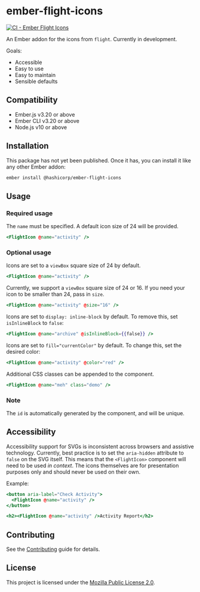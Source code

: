 # ember-flight-icons

[![CI - Ember Flight Icons](https://github.com/hashicorp/flight/actions/workflows/ci-ember-flight-icons.yml/badge.svg)](https://github.com/hashicorp/flight/actions/workflows/ci-ember-flight-icons.yml)

An Ember addon for the icons from `flight`. Currently in development.

Goals:

* Accessible
* Easy to use
* Easy to maintain
* Sensible defaults

## Compatibility

* Ember.js v3.20 or above
* Ember CLI v3.20 or above
* Node.js v10 or above

## Installation

This package has not yet been published. Once it has, you can install it like any other Ember addon:

```bash
ember install @hashicorp/ember-flight-icons
```

## Usage

### Required usage

The `name` must be specified. A default icon size of 24 will be provided.

```hbs
<FlightIcon @name="activity" />
```

### Optional usage

Icons are set to a `viewBox` square size of 24 by default. 

```hbs
<FlightIcon @name="activity" />
```

Currently, we support a `viewBox` square size of 24 or 16. If you need your icon to be smaller than 24, pass in `size`.

```hbs
<FlightIcon @name="activity" @size="16" />
```

Icons are set to `display: inline-block` by default. To remove this, set `isInlineBlock` to `false`:

```hbs
<FlightIcon @name="archive" @isInlineBlock={{false}} />
```

Icons are set to `fill="currentColor"` by default. To change this, set the desired color:

```hbs
<FlightIcon @name="activity" @color="red" />
```

Additional CSS classes can be appended to the component.

```hbs
<FlightIcon @name="meh" class="demo" />
```

### Note

The `id` is automatically generated by the component, and will be unique.

## Accessibility

Accessibility support for SVGs is inconsistent across browsers and assistive technology. Currently, best practice is to set the `aria-hidden` attribute to `false` on the SVG itself.
This means that the `<FlightIcon>` component will need to be used _in context_.
The icons themselves are for presentation purposes only and should never be used on their own.

Example:

```hbs
<button aria-label="Check Activity">
  <FlightIcon @name="activity" />
</button>
```

```hbs
<h2><FlightIcon @name="activity" />Activity Report</h2>
```

## Contributing

See the [Contributing](CONTRIBUTING.md) guide for details.

## License

This project is licensed under the [Mozilla Public License 2.0](LICENSE.md).
